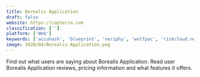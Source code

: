 ```yaml
---
title: Borealis Application
draft: false 
website: https://capterra.com
classification: ['']
platform: ['Web']
keywords: ['accuhash', 'blueprint', 'veriphy', 'wolfpac', 'riskcloud.net']
image: 2020/04/Borealis-Application.png
---
```

Find out what users are saying about Borealis Application. Read user Borealis Application reviews, pricing information and what features it offers.